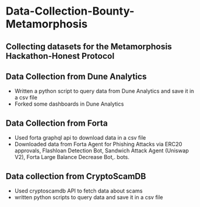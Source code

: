 # Data-Collection-Bounty-Metamorphosis

## Collecting datasets for the Metamorphosis Hackathon-Honest Protocol

## Data Collection from Dune Analytics

- Written a python script to query data from Dune Analytics and save it in a csv file
- Forked some dashboards in Dune Analytics



## Data Collection from Forta

- Used forta graphql api to download data in a csv file
- Downloaded data from Forta Agent for Phishing Attacks via ERC20 approvals, Flashloan Detection Bot, Sandwich Attack Agent (Uniswap V2), Forta Large Balance Decrease Bot,. bots.


## Data collection from CryptoScamDB

- Used cryptoscamdb API to fetch data about scams
- written python scripts to query data and save it in a csv file

